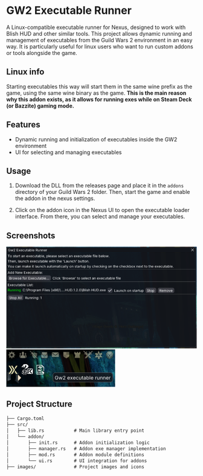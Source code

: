 # GW2 Executable Runner

A Linux-compatible executable runner for Nexus, designed to work with Blish HUD and other similar tools. This project allows dynamic running and management of executables from the Guild Wars 2 environment in an easy way. It is particularly useful for linux users who want to run custom addons or tools alongside the game.

## Linux info
Starting executables this way will start them in the same wine prefix as the game, using the same wine binary as the game.
__This is the main reason why this addon exists, as it allows for running exes while on Steam Deck (or Bazzite) gaming mode.__

## Features
- Dynamic running and initialization of executables inside the GW2 environment
- UI for selecting and managing executables

## Usage
1. Download the DLL from the releases page and place it in the `addons` directory of your Guild Wars 2 folder.
Then, start the game and enable the addon in the nexus settings.

2. Click on the addon icon in the Nexus UI to open the executable loader interface. From there, you can select and manage your executables.

## Screenshots
![main UI](images/main_ui.png)
![quick access menu](images/quick_access_menu.png)



## Project Structure
```
├── Cargo.toml
├── src/
│   ├── lib.rs           # Main library entry point
│   └── addon/
│       ├── init.rs      # Addon initialization logic
│       ├── manager.rs   # Addon exe manager implementation
│       ├── mod.rs       # Addon module definitions
│       └── ui.rs        # UI integration for addons
├── images/              # Project images and icons
```
